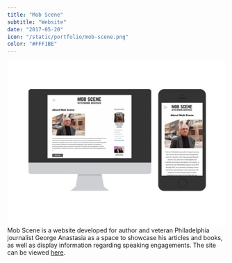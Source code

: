 ```yaml
---
title: "Mob Scene"
subtitle: "Website"
date: "2017-05-20"
icon: "/static/portfolio/mob-scene.png"
color: "#FFF1BE"
---
```

![Screenshot](./screenshot.png)
Mob Scene is a website developed for author and veteran Philadelphia journalist George Anastasia as a space to showcase his articles and books, as well as display information regarding speaking engagements. The site can be viewed [here](http://mob-scene.net/).